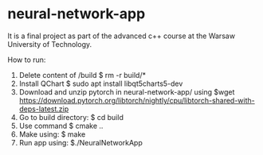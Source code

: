 # neural-network-app
It is a final project as part of the advanced c++ course at the Warsaw University of Technology.

How to run:
1. Delete content of /build $ rm -r build/*
2. Install QChart $ sudo apt install libqt5charts5-dev
3. Download and unzip pytorch in neural-network-app/ using $wget https://download.pytorch.org/libtorch/nightly/cpu/libtorch-shared-with-deps-latest.zip
4. Go to build directory: $ cd build
5. Use command $ cmake ..
6. Make using: $ make
7. Run app using: $./NeuralNetworkApp
